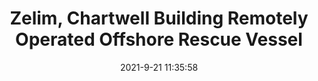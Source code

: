 ---
"title": "Zelim, Chartwell Building Remotely Operated Offshore Rescue Vessel"
"date": "2021-9-21 11:35:58"
"feed_name": "OEDIGITAL"
"feed_website": "https://www.oedigital.com/"
"feed_rss": "https://www.oedigital.com/technology/safety-security?format=feed"
"link": "https://www.oedigital.com/news/490783-zelim-chartwell-building-remotely-operated-offshore-rescue-vessel"
"file": "_posts/2021-1-1-fd7ee952d680cf771a15bb3bddfb676faf02bae2.md"
"accident": "1"
"drilling": "0"
"dead": "0"
"injured": "0"
"where": "unknown site"
"place": "unknown place"
---